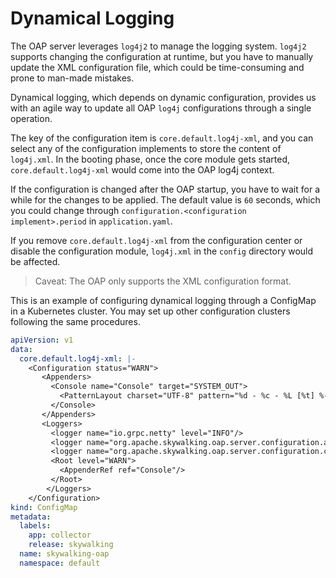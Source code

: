 # Dynamical Logging

The OAP server leverages `log4j2` to manage the logging system. `log4j2` supports changing the configuration 
at runtime, but you have to manually update the XML configuration file, which could be time-consuming and prone to man-made mistakes.

Dynamical logging, which depends on dynamic configuration, provides us with an agile way to update all OAP `log4j` 
configurations through a single operation.

The key of the configuration item is `core.default.log4j-xml`, and you can select any of the configuration implements 
to store the content of `log4j.xml`. In the booting phase, once the core module gets started, `core.default.log4j-xml`
would come into the OAP log4j context.

If the configuration is changed after the OAP startup, you have to wait for a while for the changes to be applied. The default value is `60` seconds, which you could change through `configuration.<configuration implement>.period` in `application.yaml`.

If you remove `core.default.log4j-xml` from the configuration center or disable the configuration module, `log4j.xml` in the `config` directory would be affected.

> Caveat: The OAP only supports the XML configuration format.

This is an example of configuring dynamical logging through a ConfigMap in a Kubernetes cluster. You may set up other configuration
clusters following the same procedures.

```yaml
apiVersion: v1
data:
  core.default.log4j-xml: |-
    <Configuration status="WARN">
       <Appenders>
         <Console name="Console" target="SYSTEM_OUT">
           <PatternLayout charset="UTF-8" pattern="%d - %c - %L [%t] %-5p %x - %m%n"/>
         </Console>
       </Appenders>
       <Loggers>
         <logger name="io.grpc.netty" level="INFO"/>
         <logger name="org.apache.skywalking.oap.server.configuration.api" level="TRACE"/>
         <logger name="org.apache.skywalking.oap.server.configuration.configmap" level="DEBUG"/>
         <Root level="WARN">
           <AppenderRef ref="Console"/>
         </Root>
        </Loggers>
    </Configuration>
kind: ConfigMap
metadata:
  labels:
    app: collector
    release: skywalking
  name: skywalking-oap
  namespace: default
```
